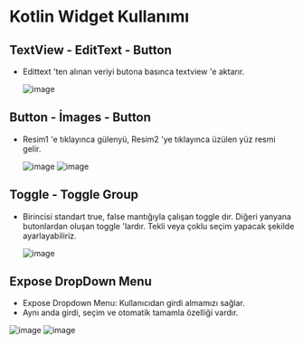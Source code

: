 # Kotlin Widget Kullanımı

## TextView - EditText - Button
* Edittext 'ten alınan veriyi butona basınca textview 'e aktarır.
  
  ![image](https://github.com/Gorur56/Android-Bootcamp-Program-Kotlin/assets/54911292/fe1e5319-91ce-46ee-a4f8-9ee1ff38d37a)

## Button - İmages - Button

* Resim1 'e tıklayınca gülenyü, Resim2 'ye tıklayınca üzülen yüz resmi gelir.

  ![image](https://github.com/Gorur56/Android-Bootcamp-Program-Kotlin/assets/54911292/4ff70056-8ec7-43a2-8b5a-493af2d2f794) ![image](https://github.com/Gorur56/Android-Bootcamp-Program-Kotlin/assets/54911292/1ade5c82-5c7b-4776-b9b0-25f10bf94224)

## Toggle - Toggle Group

* Birincisi standart true, false mantığıyla çalışan toggle dır. Diğeri yanyana butonlardan oluşan toggle 'lardır. Tekli veya çoklu seçim yapacak şekilde ayarlayabiliriz.

  ![image](https://github.com/Gorur56/Android-Bootcamp-Program-Kotlin/assets/54911292/7d951e66-857d-4d1d-a45f-30eb11eac003)

## Expose DropDown Menu

* Expose Dropdown Menu: Kullanıcıdan girdi almamızı sağlar.
* Aynı anda girdi, seçim ve otomatik tamamla özelliği vardır.
        
![image](https://github.com/Gorur56/Android-Bootcamp-Program-Kotlin/assets/54911292/0fac0877-a244-4300-9e61-54d2f9014bc0) ![image](https://github.com/Gorur56/Android-Bootcamp-Program-Kotlin/assets/54911292/f9a1aa91-15ef-4a60-b87f-2fad33e1fad5)




